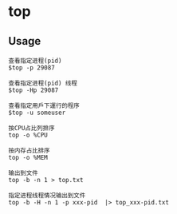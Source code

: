 # top

## Usage

    查看指定进程(pid)
    $top -p 29087

    查看指定进程(pid) 线程
    $top -Hp 29087

    查看指定用戶下運行的程序
    $top -u someuser

    按CPU占比列排序
    top -o %CPU

    按内存占比排序
    top -o %MEM

    输出到文件
    top -b -n 1 > top.txt

    指定进程线程情况输出到文件
    top -b -H -n 1 -p xxx-pid  |> top_xxx-pid.txt